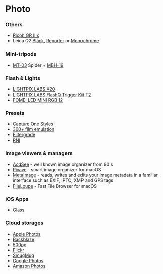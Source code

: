 # Photo
### Others
* [Ricoh GR IIIx](http://www.ricoh-imaging.co.jp/english/products/gr-3/)
* Leica Q2 [Black](https://leica-camera.com/en-SG/photography/cameras/q/q2-black), [Reporter](https://leica-camera.com/en-SG/photography/cameras/q/q2-reporter) or [Monochrome](https://leica-camera.com/en-SG/photography/cameras/q/q2-monochrom)
### Mini-tripods
* [MT-03](https://www.leofoto.com/products_detail.php?id=293) Spider + [MBH-19](https://www.leofoto.com/products_detail.php?id=297)

### Flash & Lights
* [LIGHTPIX LABS X20](https://www.lightpixlabs.com/pages/q20ii)
* [LIGHTPIX LABS FlashQ Trigger Kit T2](https://lightpixlabs.com/pages/flashq-t2)
* [FOMEI LED MINI RGB 12](https://landing.fomei.com/led-mini-rgb-12)



### Presets
* [Capture One Styles](https://www.captureone.com/en/products-plans/styles)
* [300+ film emulation](https://www.presetpro.com/product/film-emulation-capture-one/)
* [Filtergrade](https://filtergrade.com/product-category/capture-one-styles/)
* [RNI](https://reallyniceimages.com/store.html)

### Image viewers & managers

* [AcdSee](https://www.acdsee.com/en/index) - well known image organizer from 90's
* [Pixave](http://www.littlehj.com/mac/) - smart image organizer for macOS
* [MetaImage](https://neededapps.com/metaimage/) - reads, writes and edits your image metadata in a familiar interface such as EXIF, IPTC, XMP and GPS tags
* [FileLoupe](https://www.fileloupe.com/) - Fast File Browser for macOS

### iOS Apps
* [Glass](https://glass.photo/)

### Cloud storages
* [Apple Photos](https://support.apple.com/photos)
* [Backblaze](https://www.backblaze.com/)
* [500px](https://web.500px.com/)
* [Flickr](https://www.flickr.com/)
* [SmugMug](https://www.smugmug.com/)
* [Google Photos](https://photos.google.com/)
* [Amazon Photos](https://www.amazon.com/Amazon-Photos/b?ie=UTF8&node=13234696011)

